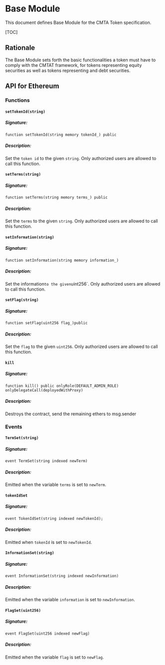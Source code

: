# Base Module

This document defines Base Module for the CMTA Token specification.

[TOC]

## Rationale

The Base Module sets forth the basic functionalities a token must have to comply with the CMTAT framework, for tokens representing equity securities as well as tokens representing and debt securities. 

## API for Ethereum

### Functions

#### `setTokenId(string)`

##### Signature:

```solidity
function setTokenId(string memory tokenId_) public
```

##### Description:

Set the `token id` to the given `string`.
Only authorized users are allowed to call this function.

#### `setTerms(string)`

##### Signature:

```solidity
function setTerms(string memory terms_) public
```

##### Description:

Set the `terms` to the given `string`.
Only authorized users are allowed to call this function.

#### `setInformation(string)`

##### Signature:

```solidity
function setInformation(string memory information_)
```

##### Description:

Set the information` to the given `uint256`.
Only authorized users are allowed to call this function.

#### `setFlag(string)`

##### Signature:

```solidity
function setFlag(uint256 flag_)public
```

##### Description:

Set the `flag` to the given `uint256`.
Only authorized users are allowed to call this function.

#### `kill`

##### Signature:

```solidity
function kill() public onlyRole(DEFAULT_ADMIN_ROLE) onlyDelegateCall(deployedWithProxy)
```

##### Description:

Destroys the contract, send the remaining ethers to msg.sender

### Events

#### `TermSet(string)`

##### Signature:

```solidity
event TermSet(string indexed newTerm)
```

##### Description:

Emitted when the variable `terms` is set to `newTerm`.

#### `tokenIdSet`

##### Signature:

```solidity
event TokenIdSet(string indexed newTokenId);
```

##### Description:

Emitted when `tokenId` is set to `newTokenId`.

#### `InformationSet(string)`

##### Signature:

```solidity
event InformationSet(string indexed newInformation)
```

##### Description:

Emitted when the variable `information` is set to `newInformation`.

#### `FlagSet(uint256)`

##### Signature:

```solidity
event FlagSet(uint256 indexed newFlag)
```

##### Description:

Emitted when the variable `flag` is set to `newFlag`.
